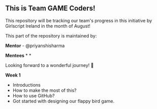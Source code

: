 ## This is Team GAME Coders!

This repository will be tracking our team's progress in this initiative by Girlscript Ireland in the month of August!

This part of the repository is maintained by:

**Mentor** - @priyanshisharma

**Mentees** 
    * <your name here>
    * <your name here>

Looking forward to a wonderful journey! :tada:

**Week 1**
* Introductions
* How to make the most of this?
* How to use GitHub?
* Got started with designing our flappy bird game.
